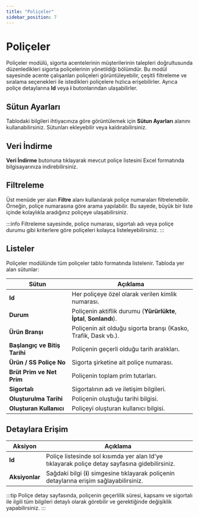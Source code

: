 ```yaml
---
title: "Poliçeler"
sidebar_position: 7
---
```


# Poliçeler

Poliçeler modülü, sigorta acentelerinin müşterilerinin talepleri doğrultusunda düzenledikleri sigorta poliçelerinin yönetildiği bölümdür. Bu modül sayesinde acente çalışanları poliçeleri görüntüleyebilir, çeşitli filtreleme ve sıralama seçenekleri ile istedikleri poliçelere hızlıca erişebilirler. Ayrıca poliçe detaylarına **Id** veya **i** butonlarından ulaşabilirler.

## Sütun Ayarları

Tablodaki bilgileri ihtiyacınıza göre görüntülemek için **Sütun Ayarları** alanını kullanabilirsiniz. Sütunları ekleyebilir veya kaldırabilirsiniz.

## Veri İndirme

**Veri İndirme** butonuna tıklayarak mevcut poliçe listesini Excel formatında bilgisayarınıza indirebilirsiniz.

## Filtreleme

Üst menüde yer alan **Filtre** alanı kullanılarak poliçe numaraları filtrelenebilir. Örneğin, poliçe numarasına göre arama yapılabilir. Bu sayede, büyük bir liste içinde kolaylıkla aradığınız poliçeye ulaşabilirsiniz.

:::info
Filtreleme sayesinde, poliçe numarası, sigortalı adı veya poliçe durumu gibi kriterlere göre poliçeleri kolayca listeleyebilirsiniz.
:::

## Listeler

Poliçeler modülünde tüm poliçeler tablo formatında listelenir. Tabloda yer alan sütunlar:

| Sütun                   | Açıklama                                                                      |
|-------------------------|------------------------------------------------------------------------------|
| **Id**                  | Her poliçeye özel olarak verilen kimlik numarası.                            |
| **Durum**               | Poliçenin aktiflik durumu (**Yürürlükte**, **İptal**, **Sonlandı**).          |
| **Ürün Branşı**         | Poliçenin ait olduğu sigorta branşı (Kasko, Trafik, Dask vb.).               |
| **Başlangıç ve Bitiş Tarihi** | Poliçenin geçerli olduğu tarih aralıkları.                                |
| **Ürün / SS Poliçe No** | Sigorta şirketine ait poliçe numarası.                                       |
| **Brüt Prim ve Net Prim** | Poliçenin toplam prim tutarları.                                            |
| **Sigortalı**           | Sigortalının adı ve iletişim bilgileri.                                      |
| **Oluşturulma Tarihi**  | Poliçenin oluştuğu tarihi bilgisi.                                           |
| **Oluşturan Kullanıcı** | Poliçeyi oluşturan kullanıcı bilgisi.     

## Detaylara Erişim

| Aksiyon           | Açıklama                                                                          |
|-------------------|-----------------------------------------------------------------------------------|
| **Id**            | Poliçe listesinde sol kısımda yer alan Id'ye tıklayarak poliçe detay sayfasına gidebilirsiniz. |
| **Aksiyonlar**    | Sağdaki bilgi (**i**) simgesine tıklayarak poliçenin detaylarına erişim sağlayabilirsiniz.     |

:::tip
Poliçe detay sayfasında, poliçenin geçerlilik süresi, kapsamı ve sigortalı ile ilgili tüm bilgileri detaylı olarak görebilir ve gerektiğinde değişiklik yapabilirsiniz.
:::